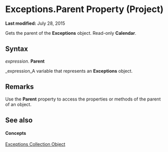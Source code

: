 
# Exceptions.Parent Property (Project)

 **Last modified:** July 28, 2015

Gets the parent of the  **Exceptions** object. Read-only **Calendar**.

## Syntax

 _expression_. **Parent**

 _expression_A variable that represents an  **Exceptions** object.


## Remarks

Use the  **Parent** property to access the properties or methods of the parent of an object.


## See also


#### Concepts


 [Exceptions Collection Object](7248983d-071a-5421-7378-0d98b3c6792e.md)

